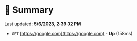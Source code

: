 # 📖 Summary
Last updated: **5/6/2023, 2:39:02 PM**

- `GET` [https://google.com](https://google.com) - **Up** (158ms)

